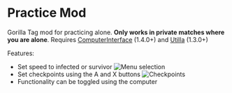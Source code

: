 # Practice Mod
Gorilla Tag mod for practicing alone. **Only works in private matches where you are alone**.
Requires [ComputerInterface](https://github.com/ToniMacaroni/ComputerInterface) (1.4.0+) and [Utilla](https://github.com/legoandmars/Utilla) (1.3.0+)

Features:
* Set speed to infected or survivor
![Menu selection](Gifs/speed.gif)
* Set checkpoints using the A and X buttons
![Checkpoints](Gifs/checkpoint.gif)
* Functionality can be toggled using the computer

